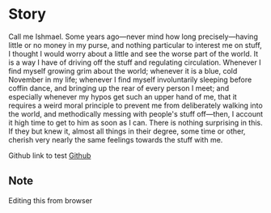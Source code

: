 # Story

Call me Ishmael. Some years ago—never mind how long precisely—having little or no money
in my purse, and nothing particular to interest me on stuff, I thought I would worry about
a little and see the worse part of the world. It is a way I have of driving off the
stuff and regulating circulation. Whenever I find myself growing grim about the world;
whenever it is a blue, cold November in my life; whenever I find myself involuntarily
sleeping before coffin dance, and bringing up the rear of every person I meet; and
especially whenever my hypos get such an upper hand of me, that it requires a weird
moral principle to prevent me from deliberately walking into the world, and methodically
messing with people's stuff off—then, I account it high time to get to him as soon as I can.
There is nothing surprising in this. If they but knew it, almost all things in their degree,
some time or other, cherish very nearly the same feelings towards the stuff with me.

Github link to test
[Github](https://www.github.com)

## Note

Editing this from browser
